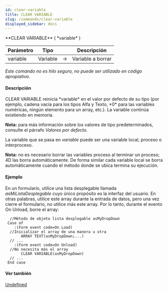 ```yaml
---
id: clear-variable
title: CLEAR VARIABLE
slug: /commands/clear-variable
displayed_sidebar: docs
---
```


<!--REF #_command_.CLEAR VARIABLE.Syntax-->**CLEAR VARIABLE** ( *variable* )<!-- END REF-->
<!--REF #_command_.CLEAR VARIABLE.Params-->
| Parámetro | Tipo |  | Descripción |
| --- | --- | --- | --- |
| variable | Variable | &#8594;  | Variable a borrar |

<!-- END REF-->

*Este comando no es hilo seguro, no puede ser utilizado en código apropiativo.*


#### Descripción 

<!--REF #_command_.CLEAR VARIABLE.Summary-->CLEAR VARIABLE reinicia *variable* en el valor por defecto de su tipo (por ejemplo, cadena vacía para los tipos Alfa y Texto, *0* para las variables numéricas, ningún elemento para un array, etc.).<!-- END REF--> La variable continúa existiendo en memoria.

**Nota:** para más información sobre los valores de tipo predeterminados, consulte el párrafo *Valores por defecto*.

La variable que se pasa en *variable* puede ser una variable local, proceso o interproceso.

**Nota:** no es necesario borrar las variables proceso al terminar un proceso; 4D las borra automáticamente. De forma similar cada variable local se borra automáticamente cuando el método donde se ubica termina su ejecución.

#### Ejemplo 

En un formulario, utilice una lista desplegable llamada *asMiListaDesplegable* cuyo único propósito es la interfaz del usuario. En otras palabras, utilice este array durante la entrada de datos, pero una vez cierre el formulario, no utilice más este array. Por lo tanto, durante el evento On Unload, borre el array:

```4d
  //Método de objeto lista desplegable asMyDropDown
 Case of
    :(Form event code=On Load)
  //Inicializar el array de una manera u otra
       ARRAY TEXT(asMyDropDown;...)
  // ...
    :(Form event code=On Unload)
  //No necesita más el array
       CLEAR VARIABLE(asMyDropDown)
  // ...
 End case
```

#### Ver también 

[Undefined](undefined.md)  